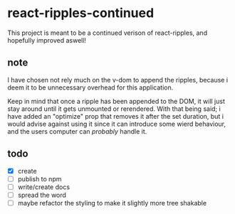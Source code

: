 # react-ripples-continued

This project is meant to be a continued verison of react-ripples, and hopefully improved aswell!

## note

I have chosen not rely much on the v-dom to append the ripples, because i deem it to be unnecessary overhead for this application.

Keep in mind that once a ripple has been appended to the DOM, it will just stay around until it gets unmounted or rerendered. With that being said; i have added an "optimize" prop that removes it after the set duration, but i would advise against using it since it can introduce some wierd behaviour, and the users computer can _probably_ handle it.

## todo

- [x] create
- [ ] publish to npm
- [ ] write/create docs
- [ ] spread the word
- [ ] maybe refactor the styling to make it slightly more tree shakable
